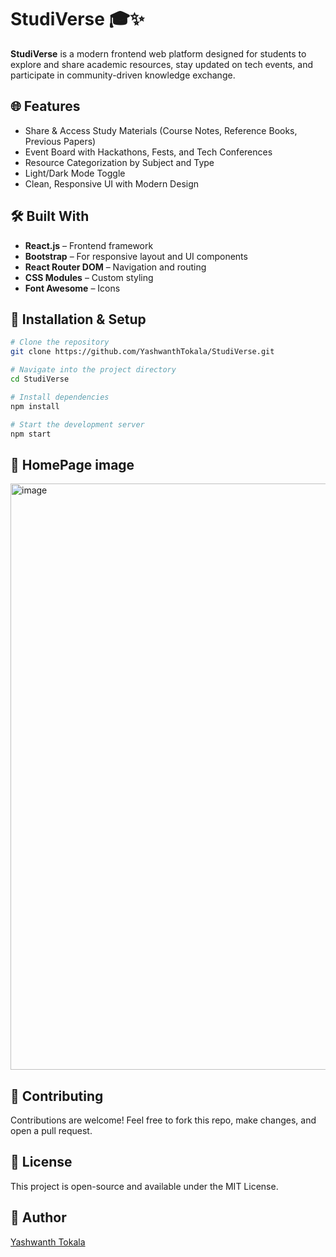 # StudiVerse 🎓✨

**StudiVerse** is a modern frontend web platform designed for students to explore and share academic resources, stay updated on tech events, and participate in community-driven knowledge exchange.

## 🌐 Features

-  Share & Access Study Materials (Course Notes, Reference Books, Previous Papers)
-  Event Board with Hackathons, Fests, and Tech Conferences
-  Resource Categorization by Subject and Type
-  Light/Dark Mode Toggle
-  Clean, Responsive UI with Modern Design

## 🛠️ Built With

- **React.js** – Frontend framework
- **Bootstrap** – For responsive layout and UI components
- **React Router DOM** – Navigation and routing
- **CSS Modules** – Custom styling
- **Font Awesome** – Icons

## 🚀 Installation & Setup

```bash
# Clone the repository
git clone https://github.com/YashwanthTokala/StudiVerse.git

# Navigate into the project directory
cd StudiVerse

# Install dependencies
npm install

# Start the development server
npm start
```
## 📸 HomePage image
<img width="938" alt="image" src="https://github.com/user-attachments/assets/08ffe702-6b1b-41f0-9af1-bf7cb904f38a" />

## 🤝 Contributing
Contributions are welcome! Feel free to fork this repo, make changes, and open a pull request.

## 📄 License
This project is open-source and available under the MIT License.

## 👤 Author
[Yashwanth Tokala](https://github.com/YashwanthTokala)
